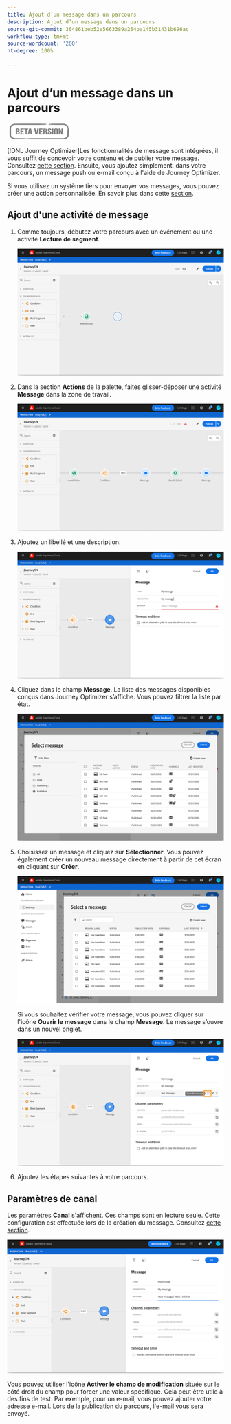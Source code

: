 ```yaml
---
title: Ajout d’un message dans un parcours
description: Ajout d’un message dans un parcours
source-git-commit: 364861beb52e5663389a254ba145b31431b696ac
workflow-type: tm+mt
source-wordcount: '260'
ht-degree: 100%

---
```


# Ajout d’un message dans un parcours

![](../assets/do-not-localize/badge.png)

[!DNL Journey Optimizer]Les fonctionnalités de message sont intégrées, il vous suffit de concevoir votre contenu et de publier votre message. Consultez [cette section](../get-started-content.md). Ensuite, vous ajoutez simplement, dans votre parcours, un message push ou e-mail conçu à l&#39;aide de Journey Optimizer.

Si vous utilisez un système tiers pour envoyer vos messages, vous pouvez créer une action personnalisée. En savoir plus dans cette [section](../action/action.md).

## Ajout d&#39;une activité de message

1. Comme toujours, débutez votre parcours avec un événement ou une activité **Lecture de segment**.

   ![](../assets/jo-message0.png)

1. Dans la section **Actions** de la palette, faites glisser-déposer une activité **Message** dans la zone de travail.

   ![](../assets/jo-message1.png)

1. Ajoutez un libellé et une description.

   ![](../assets/jo-message2.png)

1. Cliquez dans le champ **Message**. La liste des messages disponibles conçus dans Journey Optimizer s’affiche. Vous pouvez filtrer la liste par état.

   ![](../assets/jo-message3.png)

1. Choisissez un message et cliquez sur **Sélectionner**. Vous pouvez également créer un nouveau message directement à partir de cet écran en cliquant sur **Créer**.

   ![](../assets/jo-message4-ter.png)

   Si vous souhaitez vérifier votre message, vous pouvez cliquer sur l&#39;icône **Ouvrir le message** dans le champ **Message**. Le message s’ouvre dans un nouvel onglet.

   ![](../assets/jo-message4-bis.png)

1. Ajoutez les étapes suivantes à votre parcours.

## Paramètres de canal

Les paramètres **Canal** s&#39;affichent. Ces champs sont en lecture seule. Cette configuration est effectuée lors de la création du message. Consultez [cette section](../get-started-content.md).

![](../assets/jo-message4.png)

Vous pouvez utiliser l&#39;icône **Activer le champ de modification** située sur le côté droit du champ pour forcer une valeur spécifique. Cela peut être utile à des fins de test. Par exemple, pour un e-mail, vous pouvez ajouter votre adresse e-mail. Lors de la publication du parcours, l&#39;e-mail vous sera envoyé.
